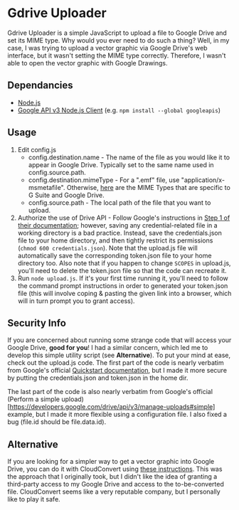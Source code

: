 # Gdrive Uploader
Gdrive Uploader is a simple JavaScript to upload a file to Google Drive and set its MIME type.  Why would you ever need to do such a thing?  Well, in my case, I was trying to upload a vector graphic via Google Drive's web interface, but it wasn't setting the MIME type correctly.  Therefore, I wasn't able to open the vector graphic with Google Drawings.
## Dependancies
* [Node.js](https://nodejs.org/en/download/)
* [Google API v3 Node.js Client](https://www.npmjs.com/package/googleapis) (e.g. `npm install --global googleapis`)
## Usage
1. Edit config.js
   * config.destination.name - The name of the file as you would like it to appear in Google Drive.  Typically set to the same name used in config.source.path.
   * config.destination.mimeType - For a ".emf" file, use "application/x-msmetafile".  Otherwise, [here](https://developers.google.com/drive/api/v3/mime-types) are the MIME Types that are specific to G Suite and Google Drive.
   * config.source.path - The local path of the file that you want to upload.
1. Authorize the use of Drive API - Follow Google's instructions in [Step 1 of their documentation](https://developers.google.com/drive/api/v3/quickstart/nodejs#step_1_turn_on_the); however, saving any credential-related file in a working directory is a bad practice.  Instead, save the credentials.json file to your home directory, and then tightly restrict its permissions (`chmod 600 credentials.json`).  Note that the upload.js file will automatically save the corresponding token.json file to your home directory too.  Also note that if you happen to change `SCOPES` in upload.js, you'll need to delete the token.json file so that the code can recreate it.
1. Run `node upload.js`.  If it's your first time running it, you'll need to follow the command prompt instructions in order to generated your token.json file (this will involve coping & pasting the given link into a browser, which will in turn prompt you to grant access).
## Security Info
If you are concerned about running some strange code that will access your Google Drive, **good for you**!  I had a similar concern, which led me to develop this simple utility script (see **Alternative**).  To put your mind at ease, check out the upload.js code.  The first part of the code is nearly verbatim from Google's official [Quickstart documentation](https://developers.google.com/drive/api/v3/quickstart/nodejs#step_3_set_up_the_sample), but I made it more secure by putting the credentials.json and token.json in the home dir.

The last part of the code is also nearly verbatim from Google's official (Perform a simple upload)[https://developers.google.com/drive/api/v3/manage-uploads#simple] example, but I made it more flexible using a configuration file.  I also fixed a bug (file.id should be file.data.id).
## Alternative
If you are looking for a simpler way to get a vector graphic into Google Drive, you can do it with CloudConvert using [these instructions](https://graphicdesign.stackexchange.com/a/115861).  This was the approach that I originally took, but I didn't like the idea of granting a third-party access to my Google Drive and access to the to-be-converted file.  CloudConvert seems like a very reputable company, but I personally like to play it safe.
